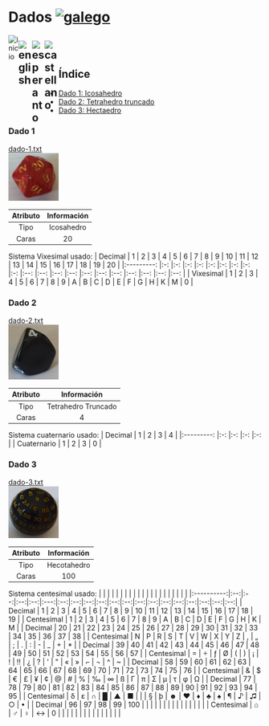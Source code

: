 # Dados [<img src="https://raw.githubusercontent.com/Ran-n/svgs/main/bandeiras/nacións/gz-0.svg" width="25" alt="galego" title="Galego">](dados_gz.md)

[<img align="left" src="https://github.com/Ran-n/media/blob/main/emojis/casa.svg" width="20" alt="inicio" title="Inicio">](https://github.com/Ran-n/aleatorio/blob/main/doc/readmes/readme_gz.md)

[<img align="left" src="https://raw.githubusercontent.com/Ran-n/svgs/main/bandeiras/nacións/en-0.svg" width="27" alt="english" title="English">](dados_en.md#)
[<img align="left" src="https://raw.githubusercontent.com/Ran-n/svgs/main/bandeiras/nacións/eo-0.svg" width="25" alt="esperanto" title="Esperanto">](dados_eo.md)
[<img align="left" src="https://raw.githubusercontent.com/Ran-n/svgs/main/bandeiras/nacións/cas-0.svg" width="28" alt="castellano" title="Castellano">](dados_cas.md)
<img align="center">
---

## Índice
- [Dado 1: Icosahedro](dados_gz.md#dado-1)
- [Dado 2: Tetrahedro truncado](dados_gz.md#dado-2)
- [Dado 3: Hectaedro](dados_gz.md#dado-3)

### Dado 1
[dado-1.txt](https://github.com/Ran-n/aleatorio/blob/main/src/dados/dado-1.txt)  
<img src="https://github.com/Ran-n/aleatorio/blob/main/media/dados/dado-1.jpg" width="100" alt="Imaxe do dado 1" title="Dado 1">  

| Atributo  | Información   |
|:--------: |:-----------:  |
|   Tipo    |  Icosahedro   |
|   Caras   |      20       |

Sistema Vixesimal usado:
|  Decimal      | 1     | 2     | 3     | 4     | 5     | 6     | 7     | 8     | 9     | 10    | 11    | 12    | 13    | 14    | 15    | 16    | 17    | 18    | 19    | 20    |
|:---------:    |:-:    |:-:    |:-:    |:-:    |:-:    |:-:    |:-:    |:-:    |:-:    |:--:   |:--:   |:--:   |:--:   |:--:   |:--:   |:--:   |:--:   |:--:   |:--:   |:--:   |
| Vixesimal     | 1     | 2     | 3     | 4     | 5     | 6     | 7     | 8     | 9     |  A    |  B    |  C    |  D    |  E    |  F    |  G    |  H    |  K    |  M    |  0    |

### Dado 2
[dado-2.txt](https://github.com/Ran-n/aleatorio/blob/main/src/dados/dado-2.txt)  
<img src="https://github.com/Ran-n/aleatorio/blob/main/media/dados/dado-2.jpg" width="100" alt="Imaxe do dado 2" title="Dado 2">

| Atributo  | Información            |
|:--------: |:-----------:           |
|   Tipo    |  Tetrahedro Truncado   |
|   Caras   |      4                 |

Sistema cuaternario usado:
|  Decimal      | 1     | 2     | 3     | 4     |
|:---------:    |:-:    |:-:    |:-:    |:-:    |
| Cuaternario   | 1     | 2     | 3     | 0     |

### Dado 3
[dado-3.txt](https://github.com/Ran-n/aleatorio/blob/main/src/dados/dado-3.txt)  
<img src="https://github.com/Ran-n/aleatorio/blob/main/media/dados/dado-3.jpg" width="100" alt="Imaxe do dado 3" title="Dado 3">

| Atributo  | Información     |
|:--------: |:-----------:    |
|   Tipo    |  Hecotahedro    |
|   Caras   |      100        |

Sistema centesimal usado:
|            |    |    |    |    |     |    |    |    |    |    |    |    |    |    |    |    |    |    |    |
|:----------:|:--:|:--:|:--:|:--:|:---:|:--:|:--:|:--:|:--:|:--:|:--:|:--:|:--:|:--:|:--:|:--:|:--:|:--:|:--:|
|   Decimal  |  1 |  2 |  3 |  4 |  5  |  6 |  7 |  8 |  9 | 10 | 11 | 12 | 13 | 14 | 15 | 16 | 17 | 18 | 19 |
| Centesimal |  1 |  2 |  3 |  4 |  5  |  6 |  7 |  8 |  9 |  A |  B |  C |  D |  E |  F |  G |  H |  K |  M |
|   Decimal  | 20 | 21 | 22 | 23 |  24 | 25 | 26 | 27 | 28 | 29 | 30 | 31 | 32 | 33 | 34 | 35 | 36 | 37 | 38 |
| Centesimal |  N |  P |  R |  S |  T  |  V |  W |  X |  Y |  Z |  , |  „ |  ; |  . |  : |  - |  _ |  + |  * |
|   Decimal  | 39 | 40 | 41 | 42 |  43 | 44 | 45 | 46 | 47 | 48 | 49 | 50 | 51 | 52 | 53 | 54 | 55 | 56 | 57 |
| Centesimal |  = |  ÷ |  ƒ |  Ø |  (  |  ) |  ¡ |  ! |  ‼ |  ¿ |  ? |  ' |  " |  « |  » |  ⌐ |  ¬ |  ^ |  ~ |
|   Decimal  | 58 | 59 | 60 | 61 |  62 | 63 | 64 | 65 | 66 | 67 | 68 | 69 | 70 | 71 | 72 | 73 | 74 | 75 | 76 |
| Centesimal |  & |  $ |  € |  £ |  ¥  |  ¢ |  @ |  # |  % |  ‰ |  ∞ |  ß |  Γ |  π |  Σ |  µ |  τ |  φ |  Ω |
|   Decimal  | 77 | 78 | 79 | 80 |  81 | 82 | 83 | 84 | 85 | 86 | 87 | 88 | 89 | 90 | 91 | 92 | 93 | 94 | 95 |
| Centesimal |  δ |  ε |  ∩ |  █ |  ▲  |  ■ | \| |  § |  þ |  ☻ |  ♥ |  ♦ |  ♣ |  ♠ |  ¶ |  ♪ |  ♫ |  ○ |  • |
|   Decimal  | 96 | 97 | 98 | 99 | 100 |    |    |    |    |    |    |    |    |    |    |    |    |    |    |
| Centesimal |  ⌂ |  ♂ |  ♀ |  ↔ |  0  |    |    |    |    |    |    |    |    |    |    |    |    |    |    |
